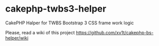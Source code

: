 # cakephp-twbs3-helper
CakePHP Halper for TWBS Bootstrap 3 CSS frame work logic

Please, read a wiki of this project https://github.com/xv1t/cakephp-bs-helper/wiki
